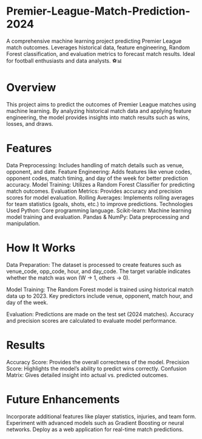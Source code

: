 # Premier-League-Match-Prediction-2024
A comprehensive machine learning project predicting Premier League match outcomes. Leverages historical data, feature engineering, Random Forest classification, and evaluation metrics to forecast match results. Ideal for football enthusiasts and data analysts. ⚽📊

# Overview
This project aims to predict the outcomes of Premier League matches using machine learning. By analyzing historical match data and applying feature engineering, the model provides insights into match results such as wins, losses, and draws.

# Features
Data Preprocessing: Includes handling of match details such as venue, opponent, and date.
Feature Engineering: Adds features like venue codes, opponent codes, match timing, and day of the week for better prediction accuracy.
Model Training: Utilizes a Random Forest Classifier for predicting match outcomes.
Evaluation Metrics: Provides accuracy and precision scores for model evaluation.
Rolling Averages: Implements rolling averages for team statistics (goals, shots, etc.) to improve predictions.
Technologies Used
Python: Core programming language.
Scikit-learn: Machine learning model training and evaluation.
Pandas & NumPy: Data preprocessing and manipulation.

# How It Works
Data Preparation:
The dataset is processed to create features such as venue_code, opp_code, hour, and day_code. The target variable indicates whether the match was won (W -> 1, others -> 0).

Model Training:
The Random Forest model is trained using historical match data up to 2023.
Key predictors include venue, opponent, match hour, and day of the week.

Evaluation:
Predictions are made on the test set (2024 matches).
Accuracy and precision scores are calculated to evaluate model performance.

# Results
Accuracy Score: Provides the overall correctness of the model.
Precision Score: Highlights the model’s ability to predict wins correctly.
Confusion Matrix: Gives detailed insight into actual vs. predicted outcomes.

# Future Enhancements
Incorporate additional features like player statistics, injuries, and team form.
Experiment with advanced models such as Gradient Boosting or neural networks.
Deploy as a web application for real-time match predictions.


